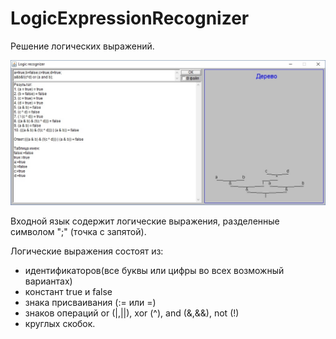 # LogicExpressionRecognizer
Решение логических выражений.

![ScreenShot](https://github.com/anvob/LogicExpressionRecognizer/blob/master/image.jpg)


Входной язык содержит логические выражения, разделенные символом ";" (точка с запятой).

Логические выражения состоят из:
- идентификаторов(все буквы или цифры во всех возможный вариантах)
- констант true и false 
- знака присваивания (:= или =)
- знаков операций or (|,||), xor (^), and (&,&&), not (!) 
- круглых скобок.

